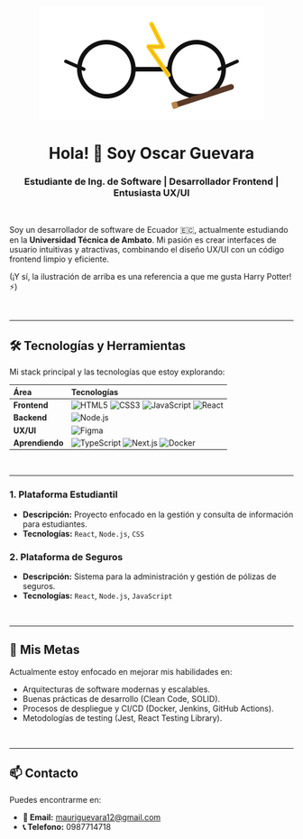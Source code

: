 <p align="center">
  <img src="ilustracion.svg" alt="Ilustración de perfil de Oscar Guevara" width="400"/>
</p>

<h1 align="center">Hola! 👋 Soy Oscar Guevara</h1>
<h3 align="center">Estudiante de Ing. de Software | Desarrollador Frontend | Entusiasta UX/UI</h3>

<br>

Soy un desarrollador de software de Ecuador 🇪🇨, actualmente estudiando en la **Universidad Técnica de Ambato**. Mi pasión es crear interfaces de usuario intuitivas y atractivas, combinando el diseño UX/UI con un código frontend limpio y eficiente.

(¡Y sí, la ilustración de arriba es una referencia a que me gusta Harry Potter! ⚡)

<br>

---

## 🛠️ Tecnologías y Herramientas

Mi stack principal y las tecnologías que estoy explorando:

| Área | Tecnologías |
| :--- | :--- |
| **Frontend** | ![HTML5](https://img.shields.io/badge/HTML5-E34F26?style=for-the-badge&logo=html5&logoColor=white) ![CSS3](https://img.shields.io/badge/CSS3-1572B6?style=for-the-badge&logo=css3&logoColor=white) ![JavaScript](https://img.shields.io/badge/JavaScript-F7DF1E?style=for-the-badge&logo=javascript&logoColor=black) ![React](https://img.shields.io/badge/React-61DAFB?style=for-the-badge&logo=react&logoColor=black) |
| **Backend** | ![Node.js](https://img.shields.io/badge/Node.js-339933?style=for-the-badge&logo=node.js&logoColor=white) |
| **UX/UI** | ![Figma](https://img.shields.io/badge/Figma-F24E1E?style=for-the-badge&logo=figma&logoColor=white) |
| **Aprendiendo** | ![TypeScript](https://img.shields.io/badge/TypeScript-3178C6?style=for-the-badge&logo=typescript&logoColor=white) ![Next.js](https://img.shields.io/badge/Next.js-000000?style=for-the-badge&logo=nextdotjs&logoColor=white) ![Docker](https://img.shields.io/badge/Docker-2496ED?style=for-the-badge&logo=docker&logoColor=white) |

<br>

---


### 1. Plataforma Estudiantil
* **Descripción:** Proyecto enfocado en la gestión y consulta de información para estudiantes.
* **Tecnologías:** `React`, `Node.js`, `CSS`

### 2. Plataforma de Seguros
* **Descripción:** Sistema para la administración y gestión de pólizas de seguros.
* **Tecnologías:** `React`, `Node.js`, `JavaScript`

<br>

---

## 🌱 Mis Metas

Actualmente estoy enfocado en mejorar mis habilidades en:
* Arquitecturas de software modernas y escalables.
* Buenas prácticas de desarrollo (Clean Code, SOLID).
* Procesos de despliegue y CI/CD (Docker, Jenkins, GitHub Actions).
* Metodologías de testing (Jest, React Testing Library).

<br>

---

## 📫 Contacto

Puedes encontrarme en:

* **📧 Email:** [mauriguevara12@gmail.com](mailto:mauriguevara12@gmail.com)
* **📞 Telefono:** 0987714718
